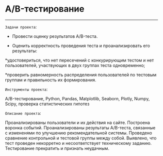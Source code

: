 # A/B-тестирование
***

`Задачи проекта`:

- Провести оценку результатов A/B-теста.

- Оценить корректность проведения теста и проанализировать его результаты:

*удостовериться, что нет пересечений с конкурирующим тестом и нет пользователей, участвующих в двух группах теста одновременно;

*проверить равномерность распределения пользователей по тестовым группам и правильность их формирования.

`Инструменты проекта`:

A/B-тестирование, Python, Pandas, Matplotlib, Seaborn, Plotly, Numpy, Scipy, проверка статистических гипотез

`Описание проекта`:

Проанализированы пользователи и их действия на сайте. Построена воронка событий. Проанализированы результаты A/B-теста, связанные с  измененями по улучшению рекомендательной системы. Проведено сравнение контрольной и тестовой группы между собой. Выявлено, что тест проведен некорретно и несоответствует техническому заданию. Тестирование прекратить и признать неудачным.

